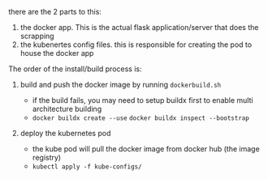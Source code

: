 there are the 2 parts to this:

1) the docker app. This is the actual flask application/server that does the scrapping
2) the kubenertes config files. this is responsible for creating the pod to house the docker app

The order of the install/build process is:
1) build and push the docker image by running `dockerbuild.sh`
    - if the build fails, you may need to setup buildx first to enable multi architecture building
    - `docker buildx create --use`
      `docker buildx inspect --bootstrap`

2) deploy the kubernetes pod
    - the kube pod will pull the docker image from docker hub (the image registry)
    - `kubectl apply -f kube-configs/`
